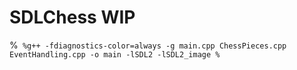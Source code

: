 # SDLChess WIP

%```
%g++ -fdiagnostics-color=always -g main.cpp ChessPieces.cpp EventHandling.cpp -o main -lSDL2 -lSDL2_image
%```
